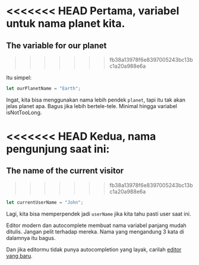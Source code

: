 <<<<<<< HEAD
Pertama, variabel untuk nama planet kita.
=======
## The variable for our planet
>>>>>>> fb38a13978f6e8397005243bc13bc1a20a988e6a

Itu simpel:

```js
let ourPlanetName = "Earth";
```

Ingat, kita bisa menggunakan nama lebih pendek `planet`, tapi itu tak akan jelas planet apa. Bagus jika lebih bertele-tele. Minimal hingga variabel isNotTooLong.

<<<<<<< HEAD
Kedua, nama pengunjung saat ini:
=======
## The name of the current visitor
>>>>>>> fb38a13978f6e8397005243bc13bc1a20a988e6a

```js
let currentUserName = "John";
```

Lagi, kita bisa memperpendek jadi `userName` jika kita tahu pasti user saat ini.

Editor modern dan autocomplete membuat nama variabel panjang mudah ditulis. Jangan pelit terhadap mereka. Nama yang mengandung 3 kata di dalamnya itu bagus.

Dan jika editormu tidak punya autocompletion yang layak, carilah [editor yang baru](/code-editors).
